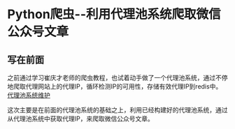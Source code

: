 # Python爬虫--利用代理池系统爬取微信公众号文章
## 写在前面
之前通过学习崔庆才老师的爬虫教程，也试着动手做了一个代理池系统，通过不停地爬取代理网站上的代理IP，循环检测IP的可用性，存储有效代理IP到redis中。
[代理池系统维护](https://github.com/daacheng/PythonBasic/blob/master/studynotes/Python%E7%88%AC%E8%99%AB--%E4%BB%A3%E7%90%86%E6%B1%A0%E7%BB%B4%E6%8A%A4.md)

这次主要是在前面的代理池系统的基础之上，利用已经构建好的代理池系统，通过从代理池系统中获取代理IP，来爬取微信公众号文章。

